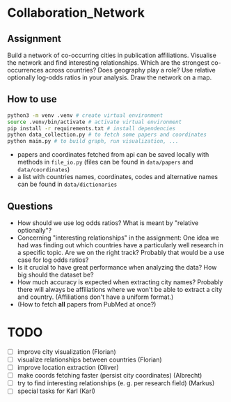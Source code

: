 # Collaboration_Network

## Assignment

Build a network of co-occurring cities in publication affiliations. Visualise the network and find interesting relationships. Which are the strongest co-occurrences across countries? Does geography play a role? Use relative optionally log-odds ratios in your analysis. Draw the network on a map.

## How to use

```bash
python3 -m venv .venv # create virtual environment
source .venv/bin/activate # activate virtual environment
pip install -r requirements.txt # install dependencies
python data_collection.py # to fetch some papers and coordinates
python main.py # to build graph, run visualization, ...
```
* papers and coordinates fetched from api can be saved locally with methods in `file_io.py` (files can be found in `data/papers` and `data/coordinates`)
* a list with countries names, coordinates, codes and alternative names can be found in `data/dictionaries`

## Questions

* How should we use log odds ratios? What is meant by "relative optionally"?
* Concerning "interesting relationships" in the assignment: One idea we had was finding out which countries have a particularly well research in a specific topic. Are we on the right track? Probably that would be a use case for log odds ratios?
* Is it crucial to have great performance when analyzing the data? How big should the dataset be?
* How much accuracy is expected when extracting city names? Probably there will always be affiliations where we won't be able to extract a city and country. (Affiliations don't have a uniform format.)
* (How to fetch **all** papers from PubMed at once?)


# TODO
* [ ] improve city visualization (Florian)
* [ ] visualize relationships between countries (Florian)
* [ ] improve location extraction (Oliver)
* [ ] make coords fetching faster (persist city coordinates) (Albrecht)
* [ ] try to find interesting relationships (e. g. per research field) (Markus)
* [ ] special tasks for Karl (Karl)